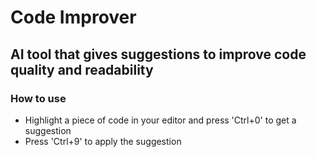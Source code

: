 # Code Improver 

## AI tool that gives suggestions to improve code quality and readability

### How to use
* Highlight a piece of code in your editor and press 'Ctrl+0' to get a suggestion
* Press 'Ctrl+9' to apply the suggestion

